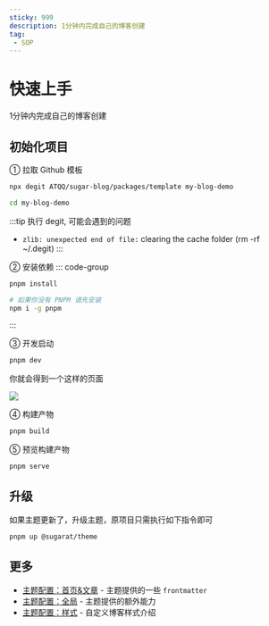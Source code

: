 ```yaml
---
sticky: 999
description: 1分钟内完成自己的博客创建
tag:
 - SOP
---
```


# 快速上手
1分钟内完成自己的博客创建

## 初始化项目 
① 拉取 Github 模板
```sh
npx degit ATQQ/sugar-blog/packages/template my-blog-demo
```
```sh
cd my-blog-demo
```

:::tip 执行 degit, 可能会遇到的问题
* `zlib: unexpected end of file:` clearing the cache folder (rm -rf ~/.degit)
:::

② 安装依赖
::: code-group

```sh [pnpm]
pnpm install
```

```sh [安装 PNPM]
# 如果你没有 PNPM 请先安装
npm i -g pnpm
```
:::

③ 开发启动
```sh
pnpm dev
```

你就会得到一个这样的页面

![](https://img.cdn.sugarat.top/mdImg/MTY3Njk4OTk2Mjc0Nw==676989962747)

④ 构建产物
```sh
pnpm build
```

⑤ 预览构建产物
```sh
pnpm serve
```

## 升级

如果主题更新了，升级主题，原项目只需执行如下指令即可
```sh
pnpm up @sugarat/theme
```

## 更多
* [主题配置：首页&文章](./../config/frontmatter.md) - 主题提供的一些 `frontmatter`
* [主题配置：全局](./../config/global.md) - 主题提供的额外能力
* [主题配置：样式](./../config/style.md) - 自定义博客样式介绍